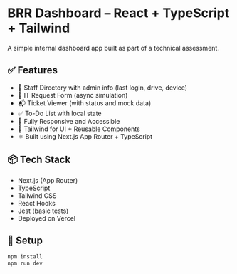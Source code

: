 # BRR Dashboard – React + TypeScript + Tailwind

A simple internal dashboard app built as part of a technical assessment.

## ✅ Features

- 🔐 Staff Directory with admin info (last login, drive, device)
- 🧾 IT Request Form (async simulation)
- 📬 Ticket Viewer (with status and mock data)
- ✅ To-Do List with local state
- 📱 Fully Responsive and Accessible
- 🎨 Tailwind for UI + Reusable Components
- ⚛️ Built using Next.js App Router + TypeScript

## 📦 Tech Stack

- Next.js (App Router)
- TypeScript
- Tailwind CSS
- React Hooks
- Jest (basic tests)
- Deployed on Vercel

## 🚀 Setup

```bash
npm install
npm run dev